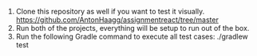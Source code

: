 1. Clone this repository as well if you want to test it visually. https://github.com/AntonHaagg/assignmentreact/tree/master
2. Run both of the projects, everything will be setup to run out of the box.
3. Run the following Gradle command to execute all test cases: ./gradlew test
